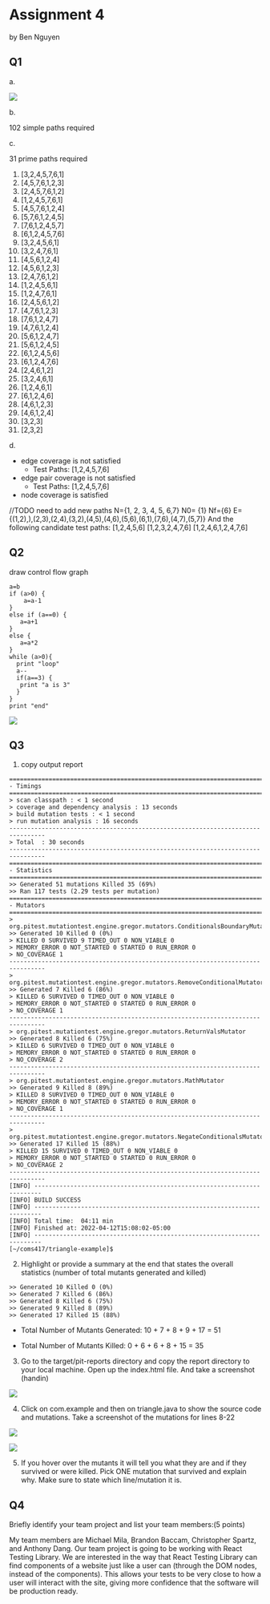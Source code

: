 # Assignment 4

by Ben Nguyen

## Q1

a.

![](../pic/graphNodes.png)

b.

102 simple paths required

c.

31 prime paths required

1. [3,2,4,5,7,6,1]
2. [4,5,7,6,1,2,3]
3. [2,4,5,7,6,1,2]
4. [1,2,4,5,7,6,1]
5. [4,5,7,6,1,2,4]
6. [5,7,6,1,2,4,5]
7. [7,6,1,2,4,5,7]
8. [6,1,2,4,5,7,6]
9. [3,2,4,5,6,1]
10. [3,2,4,7,6,1]
11. [4,5,6,1,2,4]
12. [4,5,6,1,2,3]
13. [2,4,7,6,1,2]
14. [1,2,4,5,6,1]
15. [1,2,4,7,6,1]
16. [2,4,5,6,1,2]
17. [4,7,6,1,2,3]
18. [7,6,1,2,4,7]
19. [4,7,6,1,2,4]
20. [5,6,1,2,4,7]
21. [5,6,1,2,4,5]
22. [6,1,2,4,5,6]
23. [6,1,2,4,7,6]
24. [2,4,6,1,2]
25. [3,2,4,6,1]
26. [1,2,4,6,1]
27. [6,1,2,4,6]
28. [4,6,1,2,3]
29. [4,6,1,2,4]
30. [3,2,3]
31. [2,3,2]

d.

- edge coverage is not satisfied
    - Test Paths:
    [1,2,4,5,7,6]
- edge pair coverage is not satisfied
    - Test Paths:
    [1,2,4,5,7,6]
- node coverage is satisfied

//TODO need to add new paths
N={1, 2, 3, 4, 5, 6,7} 
N0= {1} 
Nf={6} 
E={(1,2),),(2,3),(2,4),(3,2),(4,5),(4,6),(5,6),(6,1),(7,6),(4,7),(5,7)} 
And the following candidate test paths: 
[1,2,4,5,6] 
[1,2,3,2,4,7,6] 
[1,2,4,6,1,2,4,7,6] 
<!-- [4,7,6] -->
<!-- [4,6,1,2,3,2,4,5,6] -->

## Q2

draw control flow graph

```
a=b
if (a>0) {
    a=a-1
}
else if (a==0) {
   a=a+1
}
else {
   a=a*2
}
while (a>0){
  print "loop"
  a--
  if(a==3) {
   print "a is 3"
  }
}
print "end"
```

![](../pic/controlFlowGraph.png)

## Q3

1. copy output report

```
================================================================================
- Timings
================================================================================
> scan classpath : < 1 second
> coverage and dependency analysis : 13 seconds
> build mutation tests : < 1 second
> run mutation analysis : 16 seconds
--------------------------------------------------------------------------------
> Total  : 30 seconds
--------------------------------------------------------------------------------
================================================================================
- Statistics
================================================================================
>> Generated 51 mutations Killed 35 (69%)
>> Ran 117 tests (2.29 tests per mutation)
================================================================================
- Mutators
================================================================================
> org.pitest.mutationtest.engine.gregor.mutators.ConditionalsBoundaryMutator
>> Generated 10 Killed 0 (0%)
> KILLED 0 SURVIVED 9 TIMED_OUT 0 NON_VIABLE 0
> MEMORY_ERROR 0 NOT_STARTED 0 STARTED 0 RUN_ERROR 0
> NO_COVERAGE 1
--------------------------------------------------------------------------------
> org.pitest.mutationtest.engine.gregor.mutators.RemoveConditionalMutator_EQUAL_ELSE
>> Generated 7 Killed 6 (86%)
> KILLED 6 SURVIVED 0 TIMED_OUT 0 NON_VIABLE 0
> MEMORY_ERROR 0 NOT_STARTED 0 STARTED 0 RUN_ERROR 0
> NO_COVERAGE 1
--------------------------------------------------------------------------------
> org.pitest.mutationtest.engine.gregor.mutators.ReturnValsMutator
>> Generated 8 Killed 6 (75%)
> KILLED 6 SURVIVED 0 TIMED_OUT 0 NON_VIABLE 0
> MEMORY_ERROR 0 NOT_STARTED 0 STARTED 0 RUN_ERROR 0
> NO_COVERAGE 2
--------------------------------------------------------------------------------
> org.pitest.mutationtest.engine.gregor.mutators.MathMutator
>> Generated 9 Killed 8 (89%)
> KILLED 8 SURVIVED 0 TIMED_OUT 0 NON_VIABLE 0
> MEMORY_ERROR 0 NOT_STARTED 0 STARTED 0 RUN_ERROR 0
> NO_COVERAGE 1
--------------------------------------------------------------------------------
> org.pitest.mutationtest.engine.gregor.mutators.NegateConditionalsMutator
>> Generated 17 Killed 15 (88%)
> KILLED 15 SURVIVED 0 TIMED_OUT 0 NON_VIABLE 0
> MEMORY_ERROR 0 NOT_STARTED 0 STARTED 0 RUN_ERROR 0
> NO_COVERAGE 2
--------------------------------------------------------------------------------
[INFO] ------------------------------------------------------------------------
[INFO] BUILD SUCCESS
[INFO] ------------------------------------------------------------------------
[INFO] Total time:  04:11 min
[INFO] Finished at: 2022-04-12T15:08:02-05:00
[INFO] ------------------------------------------------------------------------
[~/coms417/triangle-example]$
```

2. Highlight or provide a summary at the end that states the overall statistics (number of total mutants generated and killed)

```
>> Generated 10 Killed 0 (0%)
>> Generated 7 Killed 6 (86%)
>> Generated 8 Killed 6 (75%)
>> Generated 9 Killed 8 (89%)
>> Generated 17 Killed 15 (88%)
```

- Total Number of Mutants Generated: 10 + 7 + 8 + 9 + 17 = 51

- Total Number of Mutants Killed: 0 + 6 + 6 + 8 + 15 = 35

3. Go to the target/pit-reports directory and copy the report directory to your local machine.  Open up the index.html file. And take a screenshot (handin)

![](../pic/pitTestCoverageReport.png)

4. Click on com.example and then on triangle.java to show the source code and mutations. Take a screenshot of the mutations for lines 8-22

![](../pic/triangleSrc.png)

![](../pic/triangleMutations.png)

5. If you hover over the mutants it will tell you what they are and if they survived or were killed. Pick ONE mutation that survived and explain why. Make sure to state which line/mutation it is.

## Q4

Briefly identify your team project and list your team members:(5 points) 

My team members are Michael Mila, Brandon Baccam, Christopher Spartz, and Anthony Dang. Our team project is going to be working with React Testing Library. We are interested in the way that React Testing Library can find components of a website just like a user can (through the DOM nodes, instead of the components). This allows your tests to be very close to how a user will interact with the site, giving more confidence that the software will be production ready.
